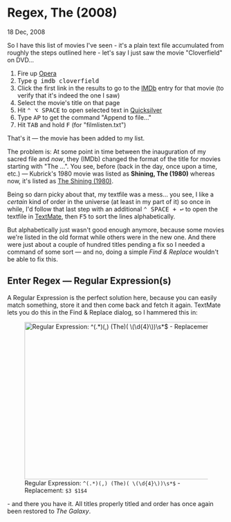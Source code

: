 # Regex, The (2008)

<time datetime="2008-12-18T22:43:05+0100">18 Dec, 2008</time>
	
So I have this list of movies I've seen - it's a plain text file accumulated from roughly the
steps outlined here - let's say I just saw the movie "Cloverfield" on DVD...
	
1. Fire up [Opera][OPERA]
2. Type <kbd>g imdb cloverfield</kbd>
3. Click the first link in the results to go to the [IMDb][IMDB] entry for that movie (to verify that it's indeed the one I saw)
4. Select the movie's title on that page</li>
5. Hit <kbd title="Control+Option+Space">⌃ ⌥ SPACE</kbd> to open selected text in [Quicksilver][QS]
6. Type <kbd>AP</kbd> to get the command "Append to file..."
7. Hit <kbd>TAB</kbd> and hold <kbd>F</kbd> (for "filmlisten.txt")

[OPERA]: https://www.opera.com
[IMDB]: https://www.imdb.com "The Internet Movie Database"
[QS]: http://docs.blacktree.com/quicksilver/quicksilver "Awesome tool"

That's it — the movie has been added to my list.
	
The problem is: At some point in time between the inauguration of my sacred file
and *now*, they (IMDb) changed the format of the title for movies starting with "The ...".
You see, before (back in the day, once upon a time, etc.) — Kubrick's 1980 movie
was listed as **Shining, The (1980)** whereas now, it's listed as [The Shining (1980)][SHINING].

[SHINING]: https://www.imdb.com/title/tt0081505/

Being so darn picky about that, my textfile was a mess... you see, I like a *certain* kind of
order in the universe (at least in my part of it) so once in while, I'd follow that last step
with an additional <kbd title="Control+Space, then Return">⌃ SPACE + ↩</kbd> to open the textfile in
[TextMate][TM], then <kbd>F5</kbd> to sort the lines alphabetically.

[TM]: https://www.macromates.com

But alphabetically just wasn't good enough anymore, because some movies we're listed in the old format
while others were in the new one. And there were just about a couple of hundred titles pending a fix
so I needed a command of some sort — and no, doing a simple *Find & Replace* wouldn't
be able to fix this.
	
## Enter Regex — Regular Expression(s)

A Regular Expression is the perfect solution here, because you can easily match something, store it and
then come back and fetch it again. TextMate lets you do this in the Find & Replace dialog, so I
hammered this in:

<figure>
	<picture>
		<source srcset="/images/Regex-The-2008-dark.png" media="(prefers-color-scheme: dark)" />
		<img src="/images/Regex-The-2008.png" width="710" height="364" alt="Regular Expression: ^(.*)(,) (The)( \(\d{4}\))\s*$ - Replacement: $3 $1$4" />
	</picture>
	<figcaption>Regular Expression: <code>^(.*)(,) (The)( \(\d{4}\))\s*$</code> - Replacement: <code>$3 $1$4</code></figcaption>
</figure>
	
\- and there you have it. All titles properly titled and order has once again been restored to *The Galaxy*.

<data data-slug="regex-2008"></data>
